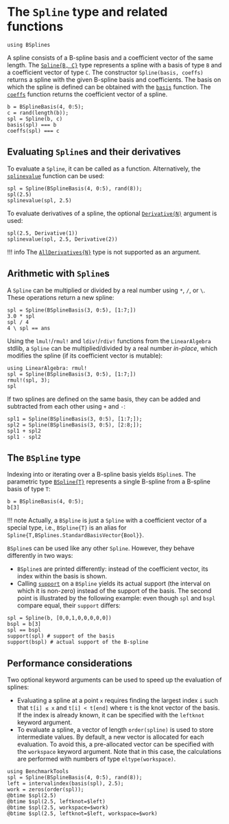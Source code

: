 # The `Spline` type and related functions

```@setup spline
using BSplines
```

A spline consists of a B-spline basis and a coefficient vector of the same length.
The [`Spline{B, C}`](@ref) type represents a spline with a basis of type `B` and a coefficient vector of type `C`.
The constructor `Spline(basis, coeffs)` returns a spline with the given B-spline basis and coefficients.
The basis on which the spline is defined can be obtained with the [`basis`](@ref) function.
The [`coeffs`](@ref) function returns the coefficient vector of a spline.

```@repl spline
b = BSplineBasis(4, 0:5);
c = rand(length(b));
spl = Spline(b, c)
basis(spl) === b
coeffs(spl) === c
```

## Evaluating `Spline`s and their derivatives

To evaluate a `Spline`, it can be called as a function.
Alternatively, the [`splinevalue`](@ref) function can be used:

```@repl spline
spl = Spline(BSplineBasis(4, 0:5), rand(8));
spl(2.5)
splinevalue(spl, 2.5)
```

To evaluate derivatives of a spline, the optional [`Derivative(N)`](@ref) argument is used:

```@repl spline
spl(2.5, Derivative(1))
splinevalue(spl, 2.5, Derivative(2))
```

!!! info
    The [`AllDerivatives{N}`](@ref) type is not supported as an argument.

## Arithmetic with `Spline`s

A `Spline` can be multiplied or divided by a real number using `*`, `/`, or `\`.
These operations return a new spline:

```@repl spline
spl = Spline(BSplineBasis(3, 0:5), [1:7;])
3.0 * spl
spl / 4
4 \ spl == ans
```

Using the `lmul!`/`rmul!` and `ldiv!`/`rdiv!` functions from the `LinearAlgebra` stdlib, a `Spline` can be multiplied/divided by a real number *in-place*, which modifies the spline (if its coefficient vector is mutable):

```@repl spline
using LinearAlgebra: rmul!
spl = Spline(BSplineBasis(3, 0:5), [1:7;])
rmul!(spl, 3);
spl
```

If two splines are defined on the same basis, they can be added and subtracted from each other using `+` and `-`:

```@repl spline
spl1 = Spline(BSplineBasis(3, 0:5), [1:7;]);
spl2 = Spline(BSplineBasis(3, 0:5), [2:8;]);
spl1 + spl2
spl1 - spl2
```

## The `BSpline` type

Indexing into or iterating over a B-spline basis yields `BSpline`s.
The parametric type [`BSpline{T}`](@ref) represents a single B-spline from a B-spline basis of type `T`:
```@repl spline
b = BSplineBasis(4, 0:5);
b[3]
```

!!! note
    Actually, a `BSpline` is just a `Spline` with a coefficient vector of a special type, i.e., `BSpline{T}` is an alias for `Spline{T,BSplines.StandardBasisVector{Bool}}`.

`BSpline`s can be used like any other `Spline`.
However, they behave differently in two ways:
  * `BSpline`s are printed differently: instead of the coefficient vector, its index within the basis is shown.
  * Calling [`support`](@ref) on a `BSpline` yields its actual support (the interval on which it is non-zero) instead of the support of the basis.
The second point is illustrated by the following example: even though `spl` and `bspl` compare equal, their `support` differs:
```@repl spline
spl = Spline(b, [0,0,1,0,0,0,0,0])
bspl = b[3]
spl == bspl
support(spl) # support of the basis
support(bspl) # actual support of the B-spline
```

## Performance considerations

Two optional keyword arguments can be used to speed up the evaluation of splines:

  * Evaluating a spline at a point `x` requires finding the largest index `i` such that `t[i] ≤ x` and `t[i] < t[end]` where `t` is the knot vector of the basis.
    If the index is already known, it can be specified with the `leftknot` keyword argument.
  * To evaluate a spline, a vector of length `order(spline)` is used to store intermediate values.
    By default, a new vector is allocated for each evaluation.
    To avoid this, a pre-allocated vector can be specified with the `workspace` keyword argument.
    Note that in this case, the calculations are performed with numbers of type `eltype(workspace)`.

```@repl spline
using BenchmarkTools
spl = Spline(BSplineBasis(4, 0:5), rand(8));
left = intervalindex(basis(spl), 2.5);
work = zeros(order(spl));
@btime $spl(2.5)
@btime $spl(2.5, leftknot=$left)
@btime $spl(2.5, workspace=$work)
@btime $spl(2.5, leftknot=$left, workspace=$work)
```
